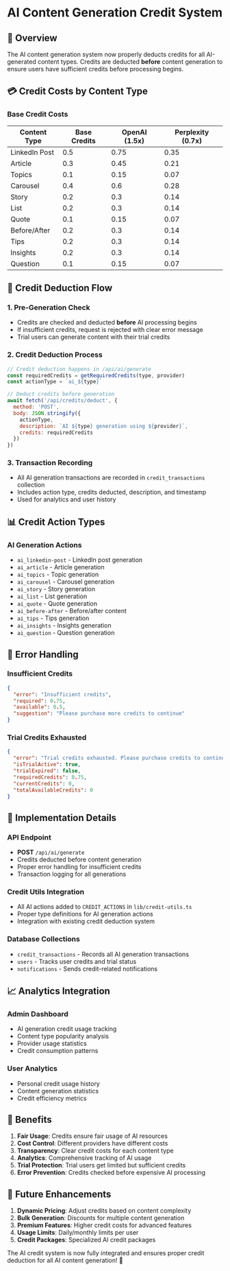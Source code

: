 # AI Content Generation Credit System

## 🎯 Overview

The AI content generation system now properly deducts credits for all AI-generated content types. Credits are deducted **before** content generation to ensure users have sufficient credits before processing begins.

## 💳 Credit Costs by Content Type

### Base Credit Costs
| Content Type | Base Credits | OpenAI (1.5x) | Perplexity (0.7x) |
|--------------|--------------|---------------|-------------------|
| LinkedIn Post | 0.5 | 0.75 | 0.35 |
| Article | 0.3 | 0.45 | 0.21 |
| Topics | 0.1 | 0.15 | 0.07 |
| Carousel | 0.4 | 0.6 | 0.28 |
| Story | 0.2 | 0.3 | 0.14 |
| List | 0.2 | 0.3 | 0.14 |
| Quote | 0.1 | 0.15 | 0.07 |
| Before/After | 0.2 | 0.3 | 0.14 |
| Tips | 0.2 | 0.3 | 0.14 |
| Insights | 0.2 | 0.3 | 0.14 |
| Question | 0.1 | 0.15 | 0.07 |

## 🔄 Credit Deduction Flow

### 1. Pre-Generation Check
- Credits are checked and deducted **before** AI processing begins
- If insufficient credits, request is rejected with clear error message
- Trial users can generate content with their trial credits

### 2. Credit Deduction Process
```javascript
// Credit deduction happens in /api/ai/generate
const requiredCredits = getRequiredCredits(type, provider)
const actionType = `ai_${type}`

// Deduct credits before generation
await fetch('/api/credits/deduct', {
  method: 'POST',
  body: JSON.stringify({
    actionType,
    description: `AI ${type} generation using ${provider}`,
    credits: requiredCredits
  })
})
```

### 3. Transaction Recording
- All AI generation transactions are recorded in `credit_transactions` collection
- Includes action type, credits deducted, description, and timestamp
- Used for analytics and user history

## 📊 Credit Action Types

### AI Generation Actions
- `ai_linkedin-post` - LinkedIn post generation
- `ai_article` - Article generation
- `ai_topics` - Topic generation
- `ai_carousel` - Carousel generation
- `ai_story` - Story generation
- `ai_list` - List generation
- `ai_quote` - Quote generation
- `ai_before-after` - Before/after content
- `ai_tips` - Tips generation
- `ai_insights` - Insights generation
- `ai_question` - Question generation

## 🚨 Error Handling

### Insufficient Credits
```json
{
  "error": "Insufficient credits",
  "required": 0.75,
  "available": 0.5,
  "suggestion": "Please purchase more credits to continue"
}
```

### Trial Credits Exhausted
```json
{
  "error": "Trial credits exhausted. Please purchase credits to continue.",
  "isTrialActive": true,
  "trialExpired": false,
  "requiredCredits": 0.75,
  "currentCredits": 0,
  "totalAvailableCredits": 0
}
```

## 🔧 Implementation Details

### API Endpoint
- **POST** `/api/ai/generate`
- Credits deducted before content generation
- Proper error handling for insufficient credits
- Transaction logging for all generations

### Credit Utils Integration
- All AI actions added to `CREDIT_ACTIONS` in `lib/credit-utils.ts`
- Proper type definitions for AI generation actions
- Integration with existing credit deduction system

### Database Collections
- `credit_transactions` - Records all AI generation transactions
- `users` - Tracks user credits and trial status
- `notifications` - Sends credit-related notifications

## 📈 Analytics Integration

### Admin Dashboard
- AI generation credit usage tracking
- Content type popularity analysis
- Provider usage statistics
- Credit consumption patterns

### User Analytics
- Personal credit usage history
- Content generation statistics
- Credit efficiency metrics

## 🎯 Benefits

1. **Fair Usage**: Credits ensure fair usage of AI resources
2. **Cost Control**: Different providers have different costs
3. **Transparency**: Clear credit costs for each content type
4. **Analytics**: Comprehensive tracking of AI usage
5. **Trial Protection**: Trial users get limited but sufficient credits
6. **Error Prevention**: Credits checked before expensive AI processing

## 🔄 Future Enhancements

1. **Dynamic Pricing**: Adjust credits based on content complexity
2. **Bulk Generation**: Discounts for multiple content generation
3. **Premium Features**: Higher credit costs for advanced features
4. **Usage Limits**: Daily/monthly limits per user
5. **Credit Packages**: Specialized AI credit packages

The AI credit system is now fully integrated and ensures proper credit deduction for all AI content generation! 🚀
